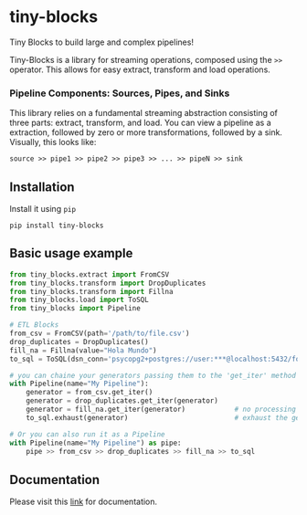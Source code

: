  tiny-blocks
=============

Tiny Blocks to build large and complex pipelines!

Tiny-Blocks is a library for streaming operations, composed using the `>>`
operator. This allows for easy extract, transform and load operations.

### Pipeline Components: Sources, Pipes, and Sinks
This library relies on a fundamental streaming abstraction consisting of three
parts: extract, transform, and load. You can view a pipeline as a extraction, followed
by zero or more transformations, followed by a sink. Visually, this looks like:

```
source >> pipe1 >> pipe2 >> pipe3 >> ... >> pipeN >> sink
```

Installation
-------------

Install it using ``pip``

```shell
pip install tiny-blocks
```

Basic usage example
--------------------

```python
from tiny_blocks.extract import FromCSV
from tiny_blocks.transform import DropDuplicates
from tiny_blocks.transform import Fillna
from tiny_blocks.load import ToSQL
from tiny_blocks import Pipeline

# ETL Blocks
from_csv = FromCSV(path='/path/to/file.csv')
drop_duplicates = DropDuplicates()
fill_na = Fillna(value="Hola Mundo")
to_sql = ToSQL(dsn_conn='psycopg2+postgres://user:***@localhost:5432/foobar')

# you can chaine your generators passing them to the 'get_iter' method
with Pipeline(name="My Pipeline"):
    generator = from_csv.get_iter()
    generator = drop_duplicates.get_iter(generator)
    generator = fill_na.get_iter(generator)            # no processing till this point
    to_sql.exhaust(generator)                          # exhaust the generators

# Or you can also run it as a Pipeline
with Pipeline(name="My Pipeline") as pipe:
    pipe >> from_csv >> drop_duplicates >> fill_na >> to_sql
```

Documentation
--------------

Please visit this [link](https://tiny-blocks.readthedocs.io/en/latest/) for documentation.
